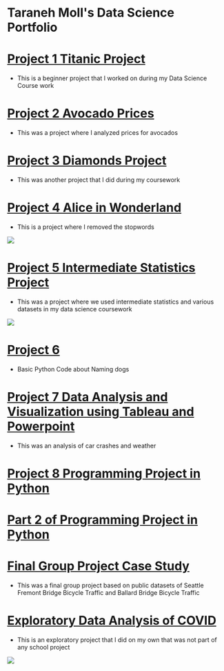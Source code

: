 # Taraneh Moll's Data Science Portfolio

# [Project 1 Titanic Project](https://github.com/tsmoll/Lesson-3-Hands-On-/blob/main/Lesson%203%20Hands%20On%20Taraneh.ipynb)
- This is a beginner project that I worked on during my Data Science Course work

# [Project 2 Avocado Prices](https://github.com/tsmoll/avocado-prices/blob/main/Lesson%204%20Python.ipynb)
- This was a project where I analyzed prices for avocados

# [Project 3 Diamonds Project](https://github.com/tsmoll/Diamonds/blob/main/Lesson%201%20Hands%20On.ipynb)
- This was another project that I did during my coursework

# [Project 4 Alice in Wonderland](https://github.com/tsmoll/Lesson-5/blob/main/Lesson5%20Hands%20On.ipynb)
- This is a project where I removed the stopwords

![](https://user-images.githubusercontent.com/94031518/199312719-ec219fbf-cd20-4253-aa70-c9e2e74b362f.png)

# [Project 5 Intermediate Statistics Project](https://github.com/tsmoll/Intermediate-Statistics/blob/main/Final%20Project%20in%20Python%20Int%20Statistics%20(1).ipynb)
- This was a project where we used intermediate statistics and various datasets in my data science coursework

![](https://user-images.githubusercontent.com/94031518/199325006-4da6f5c9-2436-4e69-baba-b8ab7697dac6.png)

# [Project 6](https://github.com/tsmoll/Dogs/blob/main/main.py)
- Basic Python Code about Naming dogs

# [Project 7 Data Analysis and Visualization using Tableau and Powerpoint](https://github.com/tsmoll/Lesson-10-Project)
- This was an analysis of car crashes and weather

# [Project 8 Programming Project in Python](https://github.com/tsmoll/Program-in-Python/blob/main/main.py)
# [Part 2 of Programming Project in Python](https://github.com/tsmoll/Program-in-Python/blob/main/Lesson%2010%20Hands%20On.py)

# [Final Group Project Case Study](https://docs.google.com/presentation/d/1W7IwZR8L4Spq-hKXA50cPBJEktDTzeJDPe4xpfubS6E/edit?usp=sharing)
- This was a final group project based on public datasets of Seattle Fremont Bridge Bicycle Traffic and Ballard Bridge Bicycle Traffic

# [Exploratory Data Analysis of COVID](https://github.com/tsmoll/Covid-eda/blob/main/COVID%20Project(1).ipynb)
- This is an exploratory project that I did on my own that was not part of any school project

![](https://user-images.githubusercontent.com/94031518/199320540-cee8c0ef-321a-443f-a03d-4c9fb9e65943.png)

